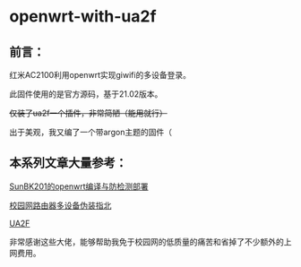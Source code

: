 # openwrt-with-ua2f

## 前言：

红米AC2100利用openwrt实现giwifi的多设备登录。

此固件使用的是官方源码，基于21.02版本。

~~仅装了ua2f一个插件，非常简陋（能用就行）~~

出于美观，我又编了一个带argon主题的固件（

## 本系列文章大量参考：

 [SunBK201的openwrt编译与防检测部署](https://sunbk201public.notion.site/sunbk201public/OpenWrt-f59ae1a76741486092c27bc24dbadc59)

[校园网路由器多设备伪装指北](https://learningman.top/archives/304) 

[UA2F](https://github.com/Zxilly/UA2F)

非常感谢这些大佬，能够帮助我免于校园网的低质量的痛苦和省掉了不少额外的上网费用。

